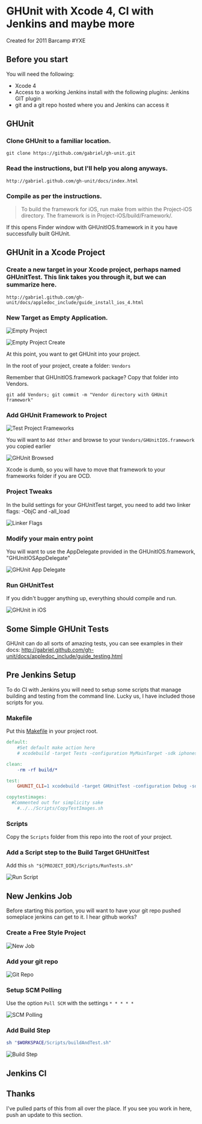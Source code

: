 GHUnit with Xcode 4, CI with Jenkins and maybe more
===================================================

Created for 2011 Barcamp #YXE

Before you start
----------------

You will need the following:

* Xcode 4
* Access to a working Jenkins install with the following plugins: Jenkins GIT plugin
* git and a git repo hosted where you and Jenkins can access it

GHUnit
------

### Clone GHUnit to a familiar location.

    git clone https://github.com/gabriel/gh-unit.git

### Read the instructions, but I'll help you along anyways.

    http://gabriel.github.com/gh-unit/docs/index.html

### Compile as per the instructions.

> To build the framework for iOS, run make from within the Project-iOS directory. The framework is in Project-iOS/build/Framework/.

If this opens Finder window with GHUnitIOS.framework in it you have successfully built GHUnit.

GHUnit in a Xcode Project
-------------------------

### Create a new target in your Xcode project, perhaps named GHUnitTest. This link takes you through it, but we can summarize here.

    http://gabriel.github.com/gh-unit/docs/appledoc_include/guide_install_ios_4.html

### New Target as Empty Application.

![Empty Project](/interlock/barcampyxe-ios-ut-ci/raw/master/images/empty_project.png)

![Empty Project Create](/interlock/barcampyxe-ios-ut-ci/raw/master/images/empty_project_create.png)

At this point, you want to get GHUnit into your project.

In the root of your project, create a folder: ```Vendors```

Remember that GHUnitIOS.framework package? Copy that folder into Vendors.

    git add Vendors; git commit -m "Vendor directory with GHUnit framework"

### Add GHUnit Framework to Project

![Test Project Frameworks](/interlock/barcampyxe-ios-ut-ci/raw/master/images/project_frameworks.png)

You will want to ```Add Other``` and browse to your ```Vendors/GHUnitIOS.framework``` you copied earlier

![GHUnit Browsed]()

Xcode is dumb, so you will have to move that framework to your frameworks folder if you are OCD.

### Project Tweaks

In the build settings for your GHUnitTest target, you need to add two linker flags: -ObjC and -all_load

![Linker Flags](/interlock/barcampyxe-ios-ut-ci/raw/master/images/extra_linker_options.png)

### Modify your main entry point

You will want to use the AppDelegate provided in the GHUnitIOS.framework, "GHUnitIOSAppDelegate"

![GHUnit App Delegate](/interlock/barcampyxe-ios-ut-ci/raw/master/images/ghunit_app_delegate.png)

### Run GHUnitTest

If you didn't bugger anything up, everything should compile and run.

![GHUnit in iOS](/interlock/barcampyxe-ios-ut-ci/raw/master/images/ghunit_on_iphone.png)

Some Simple GHUnit Tests
------------------------

GHUnit can do all sorts of amazing tests, you can see examples in their docs: http://gabriel.github.com/gh-unit/docs/appledoc_include/guide_testing.html 


Pre Jenkins Setup
-----------------

To do CI with Jenkins you will need to setup some scripts that manage building and testing from the command line. Lucky us,
I have included those scripts for you.

### Makefile

Put this [Makefile](https://raw.github.com/gabriel/gh-unit/master/Examples/MyTestable-iOS/Makefile) in your project root.

```MakeFile
default:
	#Set default make action here
	# xcodebuild -target Tests -configuration MyMainTarget -sdk iphonesimulator build	

clean:
	-rm -rf build/*

test:
	GHUNIT_CLI=1 xcodebuild -target GHUnitTest -configuration Debug -sdk iphonesimulator build	

copytestimages:
  #Commented out for simplicity sake
	#../../Scripts/CopyTestImages.sh
```

### Scripts

Copy the ```Scripts``` folder from this repo into the root of your project.

### Add a Script step to the Build Target GHUnitTest

Add this ```sh "${PROJECT_DIR}/Scripts/RunTests.sh"```

![Run Script](/interlock/barcampyxe-ios-ut-ci/raw/master/images/run_script.png)

New Jenkins Job
---------------

Before starting this portion, you will want to have your git repo pushed someplace jenkins can get to it. I hear github works?

### Create a Free Style Project

![New Job](/interlock/barcampyxe-ios-ut-ci/raw/master/images/jenkins_new_job.png)

### Add your git repo

![Git Repo](/interlock/barcampyxe-ios-ut-ci/raw/master/images/jenkins_git.png)


### Setup SCM Polling

Use the option ```Poll SCM``` with the settings ```* * * * *```

![SCM Polling](/interlock/barcampyxe-ios-ut-ci/raw/master/images/jenkins_poll.png)

### Add Build Step

```sh
sh "$WORKSPACE/Scripts/buildAndTest.sh"
```

![Build Step](/interlock/barcampyxe-ios-ut-ci/raw/master/images/jenkins_build_step.png)

Jenkins CI
----------



Thanks
------

I've pulled parts of this from all over the place. If you see you work in here, push an update to this section.
